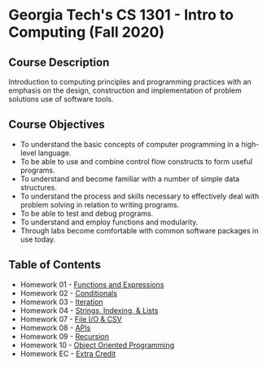 # Georgia Tech's CS 1301 - Intro to Computing (Fall 2020)
## Course Description
Introduction to computing principles and programming practices with an emphasis on the design, construction and implementation of problem solutions use of software tools.
## Course Objectives
- To understand the basic concepts of computer programming in a high-level language.
- To be able to use and combine control flow constructs to form useful programs.
- To understand and become familiar with a number of simple data structures.
- To understand the process and skills necessary to effectively deal with problem solving in relation to writing programs.
- To be able to test and debug programs.
- To understand and employ functions and modularity.
- Through labs become comfortable with common software packages in use today.
## Table of Contents
- Homework 01 - [Functions and Expressions](https://github.com/Fried-man-Education/CS_1301/tree/master/Homework%2001)
- Homework 02 - [Conditionals](https://github.com/Fried-man-Education/CS_1301/tree/master/Homework%2002)
- Homework 03 - [Iteration](https://github.com/Fried-man-Education/CS_1301/tree/master/Homework%2003)
- Homework 04 - [Strings, Indexing, & Lists](https://github.com/Fried-man-Education/CS_1301/tree/master/Homework%2004)
- Homework 07 - [File I/O & CSV](https://github.com/Fried-man-Education/CS_1301/tree/master/Homework%2007)
- Homework 08 - [APIs](https://github.com/Fried-man-Education/CS_1301/tree/master/Homework%2008)
- Homework 09 - [Recursion](https://github.com/Fried-man-Education/CS_1301/tree/master/Homework%2009)
- Homework 10 - [Object Oriented Programming](https://github.com/Fried-man-Education/CS_1301/tree/master/Homework%2010)
- Homework EC - [Extra Credit](https://github.com/Fried-man-Education/CS_1301/tree/master/Homework%20EC)

